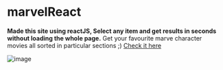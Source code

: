 # marvelReact
**Made this site using reactJS, Select any item and get results in seconds without loading the whole page.**
Get your favourite marve character movies all sorted in particular sections ;)
[Check it here](https://qtj4m.csb.app/)

![image](https://user-images.githubusercontent.com/55906931/133427028-a4e63e39-6c5e-4809-96d6-6b6c75b54c1b.png)

